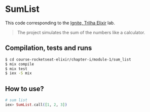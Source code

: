 # SumList

This code corresponding to the [Ignite, Trilha Elixir](https://app.rocketseat.com.br/ignite/elixir/) lab.

> The project simulates the sum of the numbers like a calculator.

## Compilation, tests and runs

```bash
$ cd course-rocketseat-elixir/chapter-i/module-1/sum_list
$ mix compile
$ mix test
$ iex -S mix
```

## How to use?

```elixir
# sum list
iex> SumList.call([1, 2, 3])
